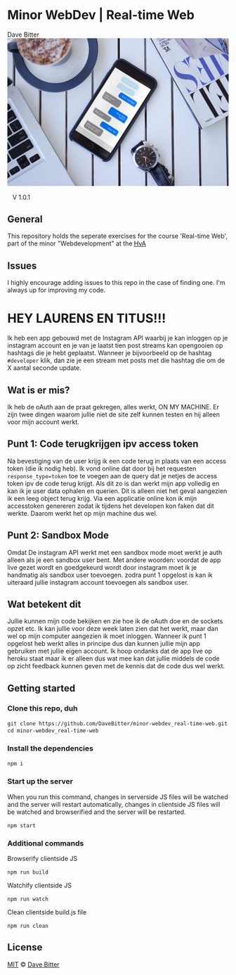 # Minor WebDev | Real-time Web
Dave Bitter
![app hero](https://raw.githubusercontent.com/DaveBitter/minor-webdev_real-time-web/master/screenshots/hero.jpg)

    V 1.0.1

## General
This repository holds the seperate exercises for the course 'Real-time Web', part of the minor "Webdevelopment" at the [HvA](http://www.hva.nl/)

## Issues
I highly encourage adding issues to this repo in the case of finding one. I'm always up for improving my code.

# HEY LAURENS EN TITUS!!!
Ik heb een app gebouwd met de Instagram API waarbij je kan inloggen op je instagram account en je van je laatst tien post streams kan opengooien op hashtags die je hebt geplaatst. Wanneer je bijvoorbeeld op de hashtag ```#developer``` klik, dan zie je een stream met posts met die hashtag die om de X aantal seconde update.

## Wat is er mis?
Ik heb de oAuth aan de praat gekregen, alles werkt, ON MY MACHINE. Er zijn twee dingen waarom jullie niet de site zelf kunnen testen en hij alleen voor mijn account werkt.

## Punt 1: Code terugkrijgen ipv access token
Na bevestiging van de user krijg ik een code terug in plaats van een access token (die ik nodig heb). Ik vond online dat door bij het requesten ```response_type=token``` toe te voegen aan de query dat je netjes de access token ipv de code terug krijgt. Als dit zo is dan werkt mijn app volledig en kan ik je user data ophalen en querien. Dit is alleen niet het geval aangezien ik een leeg object terug krijg. Via een applicatie online kon ik mijn accesstoken genereren zodat ik tijdens het developen kon faken dat dit werkte. Daarom werkt het op mijn machine dus wel.

## Punt 2: Sandbox Mode
Omdat De instagram API werkt met een sandbox mode moet werkt je auth alleen als je een sandbox user bent. Met andere woorden: voordat de app live gezet wordt en goedgekeurd wordt door instagram moet ik je handmatig als sandbox user toevoegen. zodra punt 1 opgelost is kan ik uiteraard jullie instagram account toevoegen als sandbox user.

## Wat betekent dit
Jullie kunnen mijn code bekijken en zie hoe ik de oAuth doe en de sockets opzet etc. Ik kan jullie voor deze week laten zien dat het werkt, maar dan wel op mijn computer aangezien ik moet inloggen. Wanneer ik punt 1 opgelost heb werkt alles in principe dus dan kunnen jullie mijn app gebruiken met jullie eigen account. Ik hoop ondanks dat de app live op heroku staat maar ik er alleen dus wat mee kan dat jullie middels de code op zicht feedback kunnen geven met de kennis dat de code dus wel werkt. 

## Getting started
### Clone this repo, duh
    git clone https://github.com/DaveBitter/minor-webdev_real-time-web.git
    cd minor-webdev_real-time-web
   
### Install the dependencies
    npm i

### Start up the server
When you run this command, changes in serverside JS files will be watched and the server will restart automatically, changes in clientside JS files will be watched and browserified and the server will be restarted.
    
    npm start

### Additional commands
Browserify clientside JS

    npm run build

Watchify clientside JS

    npm run watch

Clean clientside build.js file

    npm run clean

## License
[MIT](LICENSE.md) © [Dave Bitter](https://github.com/DaveBitter/)